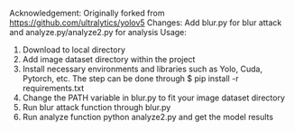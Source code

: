 Acknowledgement: Originally forked from https://github.com/ultralytics/yolov5
Changes: Add blur.py for blur attack and analyze.py/analyze2.py for analysis
Usage: 
1. Download to local directory
2. Add image dataset directory within the project
3. Install necessary environments and libraries such as Yolo, Cuda, Pytorch, etc. The step can be done through $ pip install -r requirements.txt
4. Change the PATH variable in blur.py to fit your image dataset directory
5. Run blur attack function through blur.py
6. Run analyze function python analyze2.py and get the model results